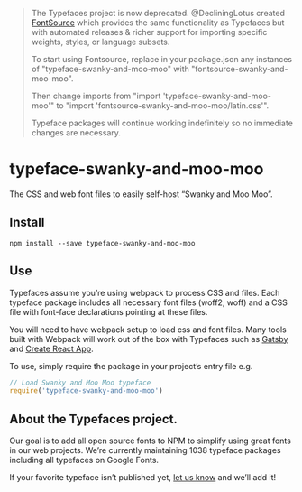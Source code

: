 >The Typefaces project is now deprecated. @DecliningLotus created
[FontSource](https://github.com/fontsource/fontsource) which provides the
same functionality as Typefaces but with automated releases & richer
support for importing specific weights, styles, or language subsets.
>
>To start using Fontsource, replace in your package.json any instances of
"typeface-swanky-and-moo-moo" with "fontsource-swanky-and-moo-moo".
>
> Then change imports from "import 'typeface-swanky-and-moo-moo'" to "import 'fontsource-swanky-and-moo-moo/latin.css'".
>
>Typeface packages will continue working indefinitely so no immediate
>changes are necessary.

# typeface-swanky-and-moo-moo

The CSS and web font files to easily self-host “Swanky and Moo Moo”.

## Install

`npm install --save typeface-swanky-and-moo-moo`

## Use

Typefaces assume you’re using webpack to process CSS and files. Each typeface
package includes all necessary font files (woff2, woff) and a CSS file with
font-face declarations pointing at these files.

You will need to have webpack setup to load css and font files. Many tools built
with Webpack will work out of the box with Typefaces such as [Gatsby](https://github.com/gatsbyjs/gatsby)
and [Create React App](https://github.com/facebookincubator/create-react-app).

To use, simply require the package in your project’s entry file e.g.

```javascript
// Load Swanky and Moo Moo typeface
require('typeface-swanky-and-moo-moo')
```

## About the Typefaces project.

Our goal is to add all open source fonts to NPM to simplify using great fonts in
our web projects. We’re currently maintaining 1038 typeface packages
including all typefaces on Google Fonts.

If your favorite typeface isn’t published yet, [let us know](https://github.com/KyleAMathews/typefaces)
and we’ll add it!
